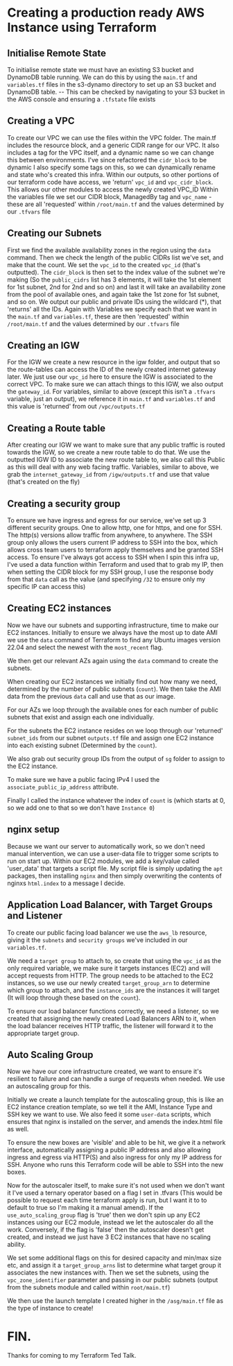 # Creating a production ready AWS Instance using Terraform

## Initialise Remote State
To initialise remote state we must have an existing S3 bucket and DynamoDB table running. We can do this by using the `main.tf` and `variables.tf` files in the s3-dynamo directory to set up an S3 bucket and DynamoDB table. 
-- This can be checked by navigating to your S3 bucket in the AWS console and ensuring a `.tfstate` file exists

## Creating a VPC
To create our VPC we can use the files within the VPC folder. The main.tf includes the resource block, and a generic CIDR range for our VPC. It also includes a tag for the VPC itself, and a dynamic name so we can change this between environments. 
I've since refactored the `cidr_block` to be dynamic
I also specify some tags on this, so we can dynamically rename and state who's created this infra.
Within our outputs, so other portions of our terraform code have access, we 'return' `vpc_id` and `vpc_cidr_block`. This allows our other modules to access the newly created VPC_ID
Within the variables file we set our CIDR block, ManagedBy tag and `vpc_name` - these are all 'requested' within `/root/main.tf` and the values determined by our `.tfvars` file

## Creating our Subnets
First we find the available availability zones in the region using the `data` command. Then we check the length of the public CIDRs list we've set, and make that the count. We set the `vpc_id` to the created `vpc_id` (that's outputted). The `cidr_block` is then set to the index value of the subnet we're making (So the `public_cidrs` list has 3 elements, it will take the 1st element for 1st subnet, 2nd for 2nd and so on) and last it will take an availability zone from the pool of available ones, and again take the 1st zone for 1st subnet, and so on.
We output our public and private IDs using the wildcard (*), that 'returns' all the IDs.
Again with Variables we specify each that we want in the `main.tf` and `variables.tf`, these are then 'requested' within `/root/main.tf` and the values determined by our `.tfvars` file


## Creating an IGW
For the IGW we create a new resource in the igw folder, and output that so the route-tables can access the ID of the newly created internet gateway later. 
We just use our `vpc_id` here to ensure the IGW is associated to the correct VPC. 
To make sure we can attach things to this IGW, we also output the `gateway_id`. 
For variables, similar to above (except this isn't a `.tfvars` variable, just an output), we reference it in `main.tf` and `variables.tf` and this value is 'returned' from out `/vpc/outputs.tf`

## Creating a Route table
After creating our IGW we want to make sure that any public traffic is routed towards the IGW, so we create a new route table to do that. We use the outputted IGW ID to associate the new route table to, we also call this Public as this will deal with any web facing traffic.
Variables, similar to above, we grab the `internet_gateway_id` from `/igw/outputs.tf` and use that value (that's created on the fly)

## Creating a security group
To ensure we have ingress and egress for our service, we've set up 3 different security groups. One to allow http, one for https, and one for SSH. The http(s) versions allow traffic from anywhere, to anywhere. The SSH group only allows the users current IP address to SSH into the box, which allows cross team users to terraform apply themselves and be granted SSH access.
To ensure I've always got access to SSH when I spin this infra up, I've used a data function within Terraform and used that to grab my IP, then when setting the CIDR block for my SSH group, I use the response body from that `data` call as the value (and specifying `/32` to ensure only my specific IP can access this)

## Creating EC2 instances
Now we have our subnets and supporting infrastructure, time to make our EC2 instances. Initially to ensure we always have the most up to date AMI we use the `data` command of Terraform to find any Ubuntu images version 22.04 and select the newest with the `most_recent` flag.

We then get our relevant AZs again using the `data` command to create the subnets. 

When creating our EC2 instances we initially find out how many we need, determined by the number of public subnets (`count`). We then take the AMI data from the previous `data` call and use that as our image. 

For our AZs we loop through the available ones for each number of public subnets that exist and assign each one individually.

For the subnets the EC2 instance resides on we loop through our 'returned' `subnet_ids` from our subnet `outputs.tf` file and assign one EC2 instance into each existing subnet (Determined by the `count`). 

We also grab out security group IDs from the output of `sg` folder to assign to the EC2 instance. 

To make sure we have a public facing IPv4 I used the `associate_public_ip_address` attribute.

Finally I called the instance whatever the index of `count` is (which starts at 0, so we add one to that so we don't have `Instance 0`)

## nginx setup
Because we want our server to automatically work, so we don't need manual intervention, we can use a user-data file to trigger some scripts to run on start up. Within our EC2 modules, we add a key/value called 'user_data' that targets a script file. My script file is simply updating the `apt` packages, then installing `nginx` and then simply overwriting the contents of nginxs `html.index` to a message I decide. 

## Application Load Balancer, with Target Groups and Listener
To create our public facing load balancer we use the `aws_lb` resource, giving it the `subnets` and `security groups` we've included in our `variables.tf`. 

We need a `target group` to attach to, so create that using the `vpc_id` as the only required variable, we make sure it targets instances (EC2) and will accept requests from HTTP.  The group needs to be attached to the EC2 instances, so we use our newly created `target_group_arn` to determine which group to attach, and the `instance_ids` are the instances it will target (It will loop through these based on the `count`).

To ensure our load balancer functions correctly, we need a listener, so we created that assigning the newly created Load Balancers ARN to it, when the load balancer receives HTTP traffic, the listener will forward it to the appropriate target group. 

## Auto Scaling Group
Now we have our core infrastructure created, we want to ensure it's resilient to failure and can handle a surge of requests when needed. We use an autoscaling group for this. 

Initially we create a launch template for the autoscaling group, this is like an EC2 instance creation template, so we tell it the AMI, Instance Type and SSH key we want to use. We also feed it some `user-data` scripts, which ensures that nginx is installed on the server, and amends the index.html file as well.

To ensure the new boxes are 'visible' and able to be hit, we give it a network interface, automatically assigning a public IP address and also allowing ingress and egress via HTTP(S) and also ingress for only my IP address for SSH. Anyone who runs this Terraform code will be able to SSH into the new boxes.

Now for the autoscaler itself, to make sure it's not used when we don't want it I've used a ternary operator based on a flag I set in .tfvars (This would be possible to request each time terraform apply is run, but I want it to to default to true so I'm making it a manual amend). If the `use_auto_scaling_group` flag is 'true' then we don't spin up any EC2 instances using our EC2 module, instead we let the autoscaler do all the work. Conversely, if the flag is 'false' then the autoscaler doesn't get created, and instead we just have 3 EC2 instances that have no scaling ability.

We set some additional flags on this for desired capacity and min/max size etc, and assign it a `target_group_arns` list to determine what target group it associates the new instances with. Then we set the subnets, using the `vpc_zone_identifier` parameter and passing in our public subnets (output from the subnets module and called within `root/main.tf`) 

We then use the launch template I created higher in the `/asg/main.tf` file as the type of instance to create! 

# FIN.

Thanks for coming to my Terraform Ted Talk.